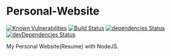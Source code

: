 # Personal-Website

[![Known Vulnerabilities](https://snyk.io/test/github/bacali95/personal-website/badge.svg)](https://snyk.io/test/github/bacali95/personal-website)
[![Build Status](https://travis-ci.org/bacali95/personal-website.svg?branch=master)](https://travis-ci.org/bacali95/personal-website)
[![dependencies Status](https://david-dm.org/bacali95/personal-website/status.svg)](https://david-dm.org/bacali95/personal-website)
[![devDependencies Status](https://david-dm.org/bacali95/personal-website/dev-status.svg)](https://david-dm.org/bacali95/personal-website?type=dev)

My Personal Website(Resume) with NodeJS.
